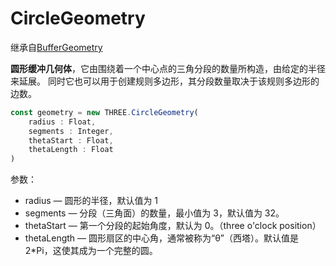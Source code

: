 # CircleGeometry

继承自[BufferGeometry](../核心/02.BufferGeometry)

**圆形缓冲几何体**，它由围绕着一个中心点的三角分段的数量所构造，由给定的半径来延展。 同时它也可以用于创建规则多边形，其分段数量取决于该规则多边形的边数。

<MyIframe src="https://xarzhi.github.io/geometry/index.html#CircleGeometry"></MyIframe>

```js
const geometry = new THREE.CircleGeometry(
    radius : Float,
    segments : Integer,
    thetaStart : Float,
    thetaLength : Float
)
```

参数：

-   radius — 圆形的半径，默认值为 1
-   segments — 分段（三角面）的数量，最小值为 3，默认值为 32。
-   thetaStart — 第一个分段的起始角度，默认为 0。（three o'clock position）
-   thetaLength — 圆形扇区的中心角，通常被称为“θ”（西塔）。默认值是 2\*Pi，这使其成为一个完整的圆。

